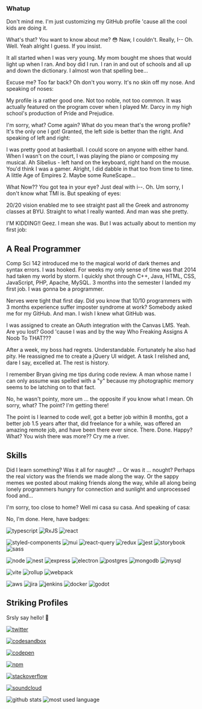 ### Whatup

Don't mind me. I'm just customizing my GitHub profile 'cause all the cool kids are doing it.

What's that? You want to know about me? 😳 Naw, I couldn't. Really, I-- Oh. Well. Yeah alright I guess. If you insist.

It all started when I was very young. My mom bought me shoes that would light up when I ran. And boy did I run. I ran in and out of schools and all up and down the dictionary. I almost won that spelling bee...

Excuse me? Too far back? Oh don't you worry. It's no skin off my nose. And speaking of noses:

My profile is a rather good one. Not too noble, not too common. It was actually featured on the program cover when I played Mr. Darcy in my high school's production of Pride and Prejudice.

I'm sorry, what? Come again? What do you mean that's the wrong profile? It's the only one I got! Granted, the left side is better than the right. And speaking of left and right:

I was pretty good at basketball. I could score on anyone with either hand. When I wasn't on the court, I was playing the piano or composing my musical. Ah Sibelius - left hand on the keyboard, right hand on the mouse. You'd think I was a gamer. Alright, I did dabble in that too from time to time. A little Age of Empires 2. Maybe some RuneScape...

What Now?? You got tea in your eye? Just deal with i--. Oh. Um sorry, I don't know what TMI is. But speaking of eyes:

20/20 vision enabled me to see straight past all the Greek and astronomy classes at BYU. Straight to what I really wanted. And man was she pretty.

I'M KIDDING!! Geez. I mean she was. But I was actually about to mention my first job:

## A Real Programmer

Comp Sci 142 introduced me to the magical world of dark themes and syntax errors. I was hooked. For weeks my only sense of time was that 2014 had taken my world by storm. I quickly shot through C++, Java, HTML, CSS, JavaScript, PHP, Apache, MySQL. 3 months into the semester I landed my first job. I was gonna be a programmer.

Nerves were tight that first day. Did you know that 10/10 programmers with 3 months experience suffer imposter syndrome at work? Somebody asked me for my GitHub. And man. I wish I knew what GitHub was.

I was assigned to create an OAuth integration with the Canvas LMS. Yeah. Are you lost? Good 'cause I was and by the way Who Freaking Assigns A Noob To THAT???

After a week, my boss had regrets. Understandable. Fortunately he also had pity. He reassigned me to create a jQuery UI widget. A task I relished and, dare I say, excelled at. The rest is history.

I remember Bryan giving me tips during code review. A man whose name I can only assume was spelled with a "y" because my photographic memory seems to be latching on to that fact.

No, he wasn't pointy, more um ... the opposite if you know what I mean. Oh sorry, what? The point? I'm getting there!

The point is I learned to code _well_, got a better job within 8 months, got a better job 1.5 years after that, did freelance for a while, was offered an amazing remote job, and have been there ever since. There. Done. Happy? What? You wish there was more?? Cry me a river.

## Skills

Did I learn something? Was it all for naught? ... Or was it ... nought? Perhaps the real victory was the friends we made along the way. Or the sappy memes we posted about making friends along the way, while all along being lonely programmers hungry for connection and sunlight and unprocessed food and...

I'm sorry, too close to home? Well mi casa su casa. And speaking of casa:

No, I'm done. Here, have badges:

![typescript](https://img.shields.io/badge/TypeScript-007ACC?style=for-the-badge&logo=typescript&logoColor=white)
![RxJS](https://img.shields.io/badge/ReactiveX-B7178C?style=for-the-badge&logo=ReactiveX&logoColor=white)
![react](https://img.shields.io/badge/React-20232A?style=for-the-badge&logo=react&logoColor=61DAFB)

![styled-components](https://img.shields.io/badge/styled--components-DB7093?style=for-the-badge&logo=styled-components&logoColor=white)
![mui](https://img.shields.io/badge/Material%20UI-007FFF?style=for-the-badge&logo=mui&logoColor=white)
![react-query](https://img.shields.io/badge/React_Query-FF4154?style=for-the-badge&logo=React_Query&logoColor=white)
![redux](https://img.shields.io/badge/Redux-593D88?style=for-the-badge&logo=redux&logoColor=white)
![jest](https://img.shields.io/badge/Jest-C21325?style=for-the-badge&logo=jest&logoColor=white)
![storybook](https://img.shields.io/badge/storybook-FF4785?style=for-the-badge&logo=storybook&logoColor=white)
![sass](https://img.shields.io/badge/Sass-CC6699?style=for-the-badge&logo=sass&logoColor=white)

![node](https://img.shields.io/badge/Node.js-339933?style=for-the-badge&logo=nodedotjs&logoColor=white)
![nest](https://img.shields.io/badge/nestjs-E0234E?style=for-the-badge&logo=nestjs&logoColor=white)
![express](https://img.shields.io/badge/Express.js-000000?style=for-the-badge&logo=express&logoColor=white)
![electron](https://img.shields.io/badge/Electron-2B2E3A?style=for-the-badge&logo=electron&logoColor=9FEAF9)
![postgres](https://img.shields.io/badge/PostgreSQL-316192?style=for-the-badge&logo=postgresql&logoColor=white)
![mongodb](https://img.shields.io/badge/MongoDB-4EA94B?style=for-the-badge&logo=mongodb&logoColor=white)
![mysql](https://img.shields.io/badge/MySQL-005C84?style=for-the-badge&logo=mysql&logoColor=white)

![vite](https://img.shields.io/badge/Vite-B73BFE?style=for-the-badge&logo=vite&logoColor=FFD62E)
![rollup](https://img.shields.io/badge/rollup%20js-EC4A3F?style=for-the-badge&logo=rollup.js&logoColor=white)
![webpack](https://img.shields.io/badge/Webpack-8DD6F9?style=for-the-badge&logo=Webpack&logoColor=white)

![aws](https://img.shields.io/badge/Amazon_AWS-FF9900?style=for-the-badge&logo=amazonaws&logoColor=white)
![jira](https://img.shields.io/badge/Jira-0052CC?style=for-the-badge&logo=Jira&logoColor=white)
![jenkins](https://img.shields.io/badge/Jenkins-D24939?style=for-the-badge&logo=Jenkins&logoColor=white)
![docker](https://img.shields.io/badge/Docker-2CA5E0?style=for-the-badge&logo=docker&logoColor=white)
![godot](https://img.shields.io/badge/Godot-478CBF?style=for-the-badge&logo=GodotEngine&logoColor=white)

## Striking Profiles

Srsly say hello! 👋

[![twitter](https://img.shields.io/badge/Twitter-1DA1F2?style=for-the-badge&logo=twitter&logoColor=white)](https://twitter.com/josh_claunch)

[![codesandbox](https://img.shields.io/badge/Codesandbox-000000?style=for-the-badge&logo=CodeSandbox&logoColor=white)](https://codesandbox.io/u/bowheart)

[![codepen](https://img.shields.io/badge/Codepen-000000?style=for-the-badge&logo=codepen&logoColor=white)](https://codepen.io/bowheart)

[![npm](https://img.shields.io/badge/npm-CB3837?style=for-the-badge&logo=npm&logoColor=white)](https://www.npmjs.com/~bowheart)

[![stackoverflow](https://img.shields.io/badge/Stack_Overflow-FE7A16?style=for-the-badge&logo=stack-overflow&logoColor=white)](https://stackoverflow.com/users/3984780/bowheart)

[![soundcloud](https://img.shields.io/badge/SoundCloud-FF3300?style=for-the-badge&logo=soundcloud&logoColor=white)](https://soundcloud.com/voyagenesis)

![github stats](https://github-readme-stats-git-masterrstaa-rickstaa.vercel.app/api?username=bowheart&theme=dracula)
![most used language](https://github-readme-stats.vercel.app/api/top-langs/?username=bowheart&layout=compact&theme=dracula)
